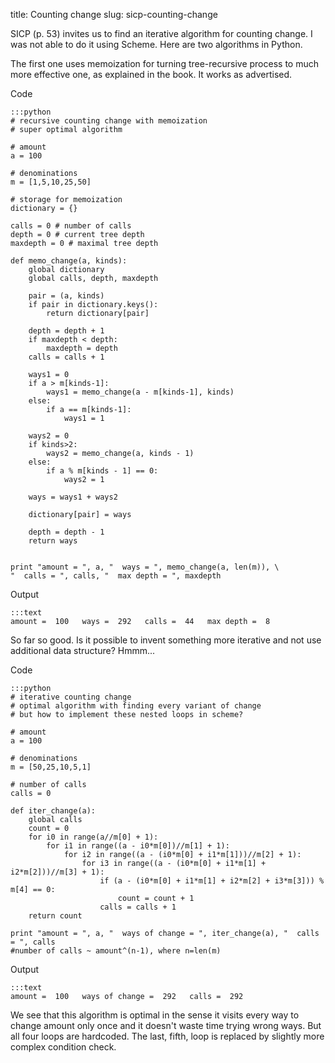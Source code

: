 title: Counting change
slug: sicp-counting-change

SICP (p. 53) invites us to find an iterative algorithm for counting
change. I was not able to do it using Scheme. Here are two algorithms
in Python.

The first one uses memoization for turning tree-recursive process to
much more effective one, as explained in the book. It works as
advertised.

Code
```
:::python
# recursive counting change with memoization
# super optimal algorithm

# amount
a = 100

# denominations
m = [1,5,10,25,50]

# storage for memoization
dictionary = {}

calls = 0 # number of calls
depth = 0 # current tree depth
maxdepth = 0 # maximal tree depth

def memo_change(a, kinds):
	global dictionary
	global calls, depth, maxdepth

	pair = (a, kinds)
	if pair in dictionary.keys():
		return dictionary[pair]

	depth = depth + 1
	if maxdepth < depth:
		maxdepth = depth
	calls = calls + 1

	ways1 = 0
	if a > m[kinds-1]:
		ways1 = memo_change(a - m[kinds-1], kinds)
	else:
		if a == m[kinds-1]:
			ways1 = 1

	ways2 = 0
	if kinds>2:
		ways2 = memo_change(a, kinds - 1)
	else:
		if a % m[kinds - 1] == 0:
			ways2 = 1

	ways = ways1 + ways2

	dictionary[pair] = ways

	depth = depth - 1
	return ways


print "amount = ", a, "  ways = ", memo_change(a, len(m)), \
"  calls = ", calls, "  max depth = ", maxdepth
```

Output
```
:::text
amount =  100   ways =  292   calls =  44   max depth =  8
```

So far so good. Is it possible to invent something more iterative
and not use additional data structure? Hmmm...

Code
```
:::python
# iterative counting change
# optimal algorithm with finding every variant of change
# but how to implement these nested loops in scheme?

# amount
a = 100

# denominations
m = [50,25,10,5,1]

# number of calls
calls = 0

def iter_change(a):
	global calls
	count = 0
	for i0 in range(a//m[0] + 1):
		for i1 in range((a - i0*m[0])//m[1] + 1):
			for i2 in range((a - (i0*m[0] + i1*m[1]))//m[2] + 1):
				for i3 in range((a - (i0*m[0] + i1*m[1] + i2*m[2]))//m[3] + 1):
					if (a - (i0*m[0] + i1*m[1] + i2*m[2] + i3*m[3])) % m[4] == 0:
						count = count + 1
					calls = calls + 1
	return count

print "amount = ", a, "  ways of change = ", iter_change(a), "  calls = ", calls
#number of calls ~ amount^(n-1), where n=len(m)
```

Output
```
:::text
amount =  100   ways of change =  292   calls =  292
```

We see that this algorithm is optimal in the sense it visits every way
to change amount only once and it doesn't waste time trying wrong ways.
But all four loops are hardcoded. The last, fifth, loop is replaced
by slightly more complex condition check.
